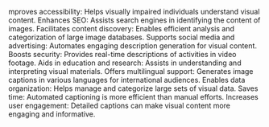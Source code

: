 mproves accessibility: Helps visually impaired individuals understand visual content.
Enhances SEO: Assists search engines in identifying the content of images.
Facilitates content discovery: Enables efficient analysis and categorization of large image databases.
Supports social media and advertising: Automates engaging description generation for visual content.
Boosts security: Provides real-time descriptions of activities in video footage.
Aids in education and research: Assists in understanding and interpreting visual materials.
Offers multilingual support: Generates image captions in various languages for international audiences.
Enables data organization: Helps manage and categorize large sets of visual data.
Saves time: Automated captioning is more efficient than manual efforts.
Increases user engagement: Detailed captions can make visual content more engaging and informative.